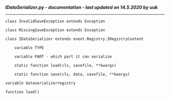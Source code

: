 ***IDataSerializer.py - documentation - last updated on 14.5.2020 by uuk***
___

    class InvalidSaveException extends Exception

    class MissingSaveException extends Exception

    class IDataSerializer extends event.Registry.IRegistryContent

        variable TYPE

        variable PART - which part it can serialize

        static function load(cls, savefile, **kwargs)

        static function save(cls, data, savefile, **kwargs)

    variable dataserializerregistry

    function load()